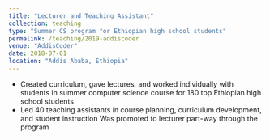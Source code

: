 ```yaml
---
title: "Lecturer and Teaching Assistant"
collection: teaching
type: "Summer CS program for Ethiopian high school students"
permalink: /teaching/2019-addiscoder
venue: "AddisCoder"
date: 2018-07-01
location: "Addis Ababa, Ethiopia"
---
```


* Created curriculum, gave lectures, and worked individually with students in summer computer science course for 180 top Ethiopian high school students
* Led 40 teaching assistants in course planning, curriculum development, and student instruction Was promoted to lecturer part-way through the program